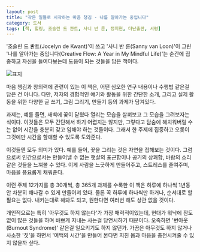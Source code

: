 ```yaml
---
layout: post
title: "작은 일들로 시작하는 마음 챙김 - 나를 알아가는 중입니다"
category: 도서
tags: [책, 힐링, 조슬린 드 콴트, 사니 반 룬, 정지현, 더난출판, 서평]
---
```


'조슬린 드 콴트(Jocelyn de Kwant)'이 쓰고
'사니 반 룬(Sanny van Loon)'이 그린
'나를 알아가는 중입니다(Creative Flow: A Year in My Mindful Life)'는
순간에 집중하고 자신을 들여다보는데 도움이 되는 것들을 담은 책이다.

![표지](https://lh3.googleusercontent.com/JIXKqRUsDROqdbA4y5rg-PCG4BEB1wZ0HO7RQf1Fi052w5EDlyJDukL15eCNPlFxN-mMXATrngzG2w=s480)

<!--
<center><iframe width="560" height="315" src="https://www.youtube.com/embed/nhHnfj6d80I" frameborder="0" allow="autoplay; encrypted-media" allowfullscreen></iframe></center>
-->

마음 챙김과 창의력에 관련이 있는 이 책은,
어떤 심오한 연구 내용이나 수행법 같은걸 담은 건 아니다.
다만, 저자의 경험적인 얘기와 활동을 위한 간단한 소개,
그리고 실제 활동을 위한 다양한 글 쓰기, 그림 그리기, 만들기 등의 과제가 담겨있다.

과제는, 예를 들면, 새벽에 꽃이 닫혔다 열리는 모습을 살펴보고 그 모습을 그려보자는 식이다.
이것들은 모두 간단해서 하기 어렵지는 않지만,
그렇다고 담숨에 해치워버릴 수는 없어 시간을 충분히 갖고 임해야 하는 것들이다.
그래서 한 주제에 집중하고
오롯이 그것에만 시간을 할애할 수 있도록 도와준다.

이것들엔 모두 의미가 있다.
예를 들어, 꽃을 그리는 것은 자연을 접해보는 것이다.
그럼으로써 인간으로서는 만들어낼 수 없는 햇살의 포근함이나 공기의 상쾌함, 바람의 소리 같은 것들을 느껴볼 수 있다.
이게 사람을 느긋하게 만들어주고, 스트레스를 줄여주며, 마음을 풍요롭게 채워준다.

이런 주제 12가지를 총 30개씩, 총 365개 과제를 수록한 이 책은
하루에 하나씩 1년동안 차분히 해나갈 수 있게 만들어져 있다.
물론 꼭 하루에 하나씩만 하거나, 순서대로 할 필요는 없다.
내키는대로 해봐도 되고, 원한다면 여러번 해도 상관 없을 것이다.

개인적으로는 특히 '아무것도 하지 않는다'가 가장 매력적이었는데,
현대가 워낙에 잠도 없이 많은 것들을 하며 바쁘게 지내는 사는걸 당연시하기 때문이다.
오죽하면 '번아웃(Burnout Syndrome)' 같은걸 일으키기도 하지 않던가.
가끔은 아무것도 하지 않거나 사소한 '짓'을 하면서 '여백의 시간'을 만들어 본다면
지친 몸과 마음을 충전시켜줄 수 있지 않을까 싶다.
